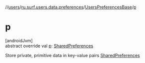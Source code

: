 //[users](../../../index.md)/[ru.surf.users.data.preferences](../index.md)/[UsersPreferencesBase](index.md)/[p](p.md)

# p

[androidJvm]\
abstract override val [p](p.md): [SharedPreferences](https://developer.android.com/reference/kotlin/android/content/SharedPreferences.html)

Store private, primitive data in key-value pairs [SharedPreferences](https://developer.android.com/reference/kotlin/android/content/SharedPreferences.html)
